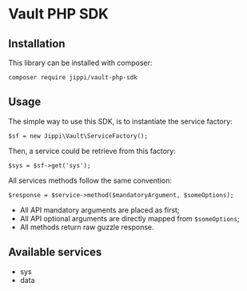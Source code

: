 Vault PHP SDK
=============

Installation
------------

This library can be installed with composer:

    composer require jippi/vault-php-sdk

Usage
-----

The simple way to use this SDK, is to instantiate the service factory:

    $sf = new Jippi\Vault\ServiceFactory();

Then, a service could be retrieve from this factory:

    $sys = $sf->get('sys');

All services methods follow the same convention:

    $response = $service->method($mandatoryArgument, $someOptions);

* All API mandatory arguments are placed as first;
* All API optional arguments are directly mapped from `$someOptions`;
* All methods return raw guzzle response.

Available services
------------------

* sys
* data
